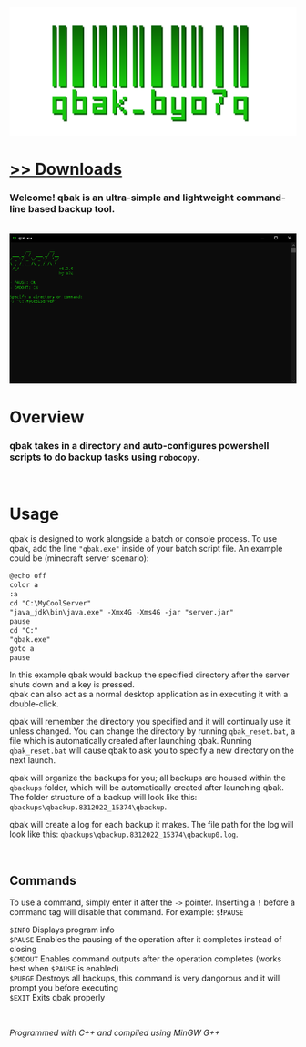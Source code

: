 <img src="assets/images/readmebanner.png">

# [>> Downloads](https://github.com/o7q/qbak/releases)
### Welcome! qbak is an ultra-simple and lightweight command-line based backup tool.

<br>

<img src="assets/images/program.png"/>

<br>

# Overview
### qbak takes in a directory and auto-configures powershell scripts to do backup tasks using `robocopy`.

<br>

# Usage
qbak is designed to work alongside a batch or console process. To use qbak, add the line `"qbak.exe"` inside of your batch script file. An example could be (minecraft server scenario):
```
@echo off
color a
:a
cd "C:\MyCoolServer"
"java_jdk\bin\java.exe" -Xmx4G -Xms4G -jar "server.jar"
pause
cd "C:"
"qbak.exe"
goto a
pause
```
In this example qbak would backup the specified directory after the server shuts down and a key is pressed.\
qbak can also act as a normal desktop application as in executing it with a double-click.

qbak will remember the directory you specified and it will continually use it unless changed. You can change the directory by running `qbak_reset.bat`, a file which is automatically created after launching qbak. Running `qbak_reset.bat` will cause qbak to ask you to specify a new directory on the next launch.

qbak will organize the backups for you; all backups are housed within the `qbackups` folder, which will be automatically created after launching qbak. The folder structure of a backup will look like this: `qbackups\qbackup.8312022_15374\qbackup`.

qbak will create a log for each backup it makes. The file path for the log will look like this: `qbackups\qbackup.8312022_15374\qbackup0.log`.

<br>

## <b>Commands</b>
To use a command, simply enter it after the `->` pointer.
Inserting a `!` before a command tag will disable that command. For example: `$`<b>!</b>`PAUSE`

`$INFO` Displays program info\
`$PAUSE` Enables the pausing of the operation after it completes instead of closing\
`$CMDOUT` Enables command outputs after the operation completes (works best when `$PAUSE` is enabled)\
`$PURGE` Destroys all backups, this command is very dangorous and it will prompt you before executing\
`$EXIT` Exits qbak properly

<br>

<i>Programmed with C++ and compiled using MinGW G++</i>
